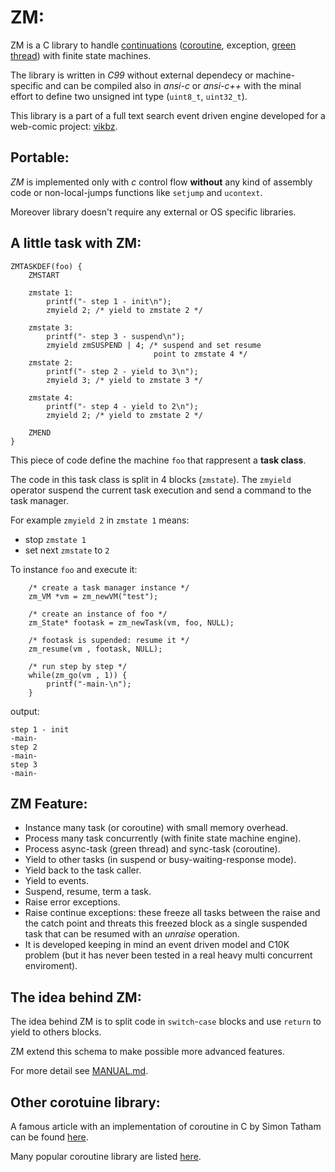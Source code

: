 
# ZM:
ZM is a C library to handle [continuations](https://en.wikipedia.org/wiki/Continuation) ([coroutine](https://en.wikipedia.org/wiki/Coroutine), exception, [green thread](https://en.wikipedia.org/wiki/Green_threads)) with finite state machines.

The library is written in *C99* without external dependecy or 
machine-specific and can be compiled also in *ansi-c* or *ansi-c++* 
with the minal effort to define two unsigned int type (`uint8_t`,
`uint32_t`).


This library is a part of a full text search event driven engine
developed for a web-comic project: [vikbz](http://vikbz.com/).

## Portable:
*ZM* is implemented only with *c* control flow **without** any kind of 
assembly code or non-local-jumps functions like `setjump` and `ucontext`. 

Moreover library doesn't require any external or OS specific libraries.

## A little task with ZM:

	ZMTASKDEF(foo) {
		ZMSTART

		zmstate 1:
			printf("- step 1 - init\n");
			zmyield 2; /* yield to zmstate 2 */ 

		zmstate 3:
			printf("- step 3 - suspend\n");
			zmyield zmSUSPEND | 4; /* suspend and set resume 
			                        point to zmstate 4 */
		zmstate 2:
			printf("- step 2 - yield to 3\n");   
			zmyield 3; /* yield to zmstate 3 */

		zmstate 4:
			printf("- step 4 - yield to 2\n");
			zmyield 2; /* yield to zmstate 2 */

		ZMEND			
	}

This piece of code define the machine `foo` that rappresent a **task class**.

The code in this task class is split in 4 blocks (`zmstate`). 
The `zmyield` operator suspend the current task execution and 
send a command to the task manager.

For example `zmyield 2` in `zmstate 1` means:

- stop `zmstate 1`
- set next `zmstate` to `2`


To instance `foo` and execute it:

		/* create a task manager instance */
		zm_VM *vm = zm_newVM("test");  
		
		/* create an instance of foo */
		zm_State* footask = zm_newTask(vm, foo, NULL);

		/* footask is supended: resume it */  
		zm_resume(vm , footask, NULL);

		/* run step by step */  
		while(zm_go(vm , 1)) {
			printf("-main-\n");
		}


output:

	step 1 - init
	-main-
	step 2 
	-main-
	step 3
	-main-

## ZM Feature:
- Instance many task (or coroutine) with small memory overhead.
- Process many task concurrently (with finite state machine engine).
- Process async-task (green thread) and sync-task (coroutine).
- Yield to other tasks (in suspend or busy-waiting-response mode).
- Yield back to the task caller.
- Yield to events.
- Suspend, resume, term a task.
- Raise error exceptions.
- Raise continue exceptions: these freeze all tasks between the 
  raise and the catch point and threats this freezed block as a single 
  suspended task that can be resumed with an *unraise* operation.
- It is developed keeping in mind an event driven model and C10K problem
  (but it has never been tested in a real heavy multi concurrent enviroment).

## The idea behind ZM:
The idea behind ZM is to split code in `switch`-`case` blocks 
and use `return` to yield to others blocks.

ZM extend this schema to make possible more advanced features. 

For more detail see [MANUAL.md](MANUAL.md).

## Other corotuine library:

A famous article with an implementation of coroutine in C by Simon Tatham can
be found [here](http://www.chiark.greenend.org.uk/~sgtatham/coroutines.html).

Many popular coroutine library are listed [here](https://github.com/baruch/libwire/wiki/Other-coroutine-libraries).
